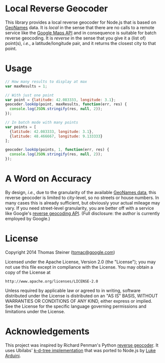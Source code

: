 Local Reverse Geocoder
=================

This library provides a local reverse geocoder for Node.js that is based on [GeoNames](http://download.geonames.org/export/dump/) data. It is *local* in the sense that there are no calls to a remote service like the [Google Maps API](https://developers.google.com/maps/documentation/javascript/geocoding#ReverseGeocoding) and in consequence is suitable for batch reverse geocoding. It is *reverse* in the sense that you give it a (list of) point(s), *i.e.*, a latitude/longitude pair, and it returns the closest city to that point.

Usage
====

```javascript
// How many results to display at max
var maxResults = 1;

// With just one point
var point = {latitude: 42.083333, longitude: 3.1};
geocoder.lookUp(point, maxResults, function(err, res) {
  console.log(JSON.stringify(res, null, 2));
});

// In batch mode with many points
var points = [
  {latitude: 42.083333, longitude: 3.1},
  {latitude: 48.466667, longitude: 9.133333}
];

geocoder.lookUp(points, 1, function(err, res) {
  console.log(JSON.stringify(res, null, 2));
});
```

A Word on Accuracy
==============

By design, *i.e.*, due to the granularity of the available [GeoNames data](http://download.geonames.org/export/dump/cities1000.zip), this reverse geocoder is limited to city-level, so no streets or house numbers. In many cases this is already sufficient, but obviously your actual mileage may vary. If you need street-level granularity, you are better off with a service like Google's [reverse geocoding API](https://developers.google.com/maps/documentation/javascript/geocoding#ReverseGeocoding). (Full disclosure: the author is currently employed by Google.)

License
=====

Copyright 2014 Thomas Steiner (tomac@google.com)

Licensed under the Apache License, Version 2.0 (the "License");
you may not use this file except in compliance with the License.
You may obtain a copy of the License at

    http://www.apache.org/licenses/LICENSE-2.0

Unless required by applicable law or agreed to in writing, software
distributed under the License is distributed on an "AS IS" BASIS,
WITHOUT WARRANTIES OR CONDITIONS OF ANY KIND, either express or implied.
See the License for the specific language governing permissions and
limitations under the License.

Acknowledgements
=============

This project was inspired by Richard Penman's Python [reverse geocoder](https://bitbucket.org/richardpenman/reverse_geocode/). It uses Ubilabs' [k-d-tree implementation](https://github.com/ubilabs/kd-tree-javascript) that was ported to Node.js by [Luke Arduini](https://github.com/luk-/node-kdt).
